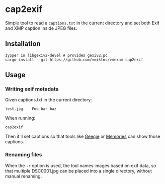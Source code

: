 # cap2exif

Simple tool to read a `captions.txt` in the current directory and set both Exif and XMP caption
inside JPEG files.

## Installation

```
zypper in libgexiv2-devel # provides gexiv2.pc
cargo install --git https://github.com/vmiklos/vmexam cap2exif
```

## Usage

### Writing exif metadata

Given captions.txt in the current directory:

```
test.jpg	Foo bar baz
```

When running:

```
cap2exif
```

Then it'll set captions so that tools like [Geeqie](https://www.geeqie.org/) or
[Memories](https://github.com/pulsejet/memories) can show those captions.

### Renaming files

When the `-r` option is used, the tool names images based on exif data, so that multiple DSC0001.jpg
can be placed into a single directory, without manual renaming.
